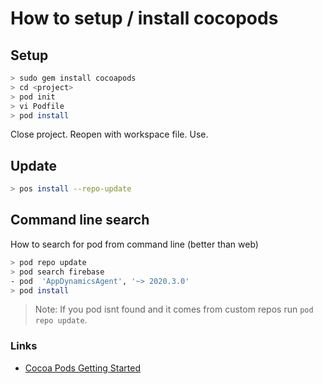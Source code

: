 # How to setup / install cocopods

## Setup

```bash
> sudo gem install cocoapods
> cd <project>
> pod init
> vi Podfile
> pod install

```
Close project.
Reopen with workspace file.
Use.

## Update

```bash
> pos install --repo-update
```

## Command line search

How to search for pod from command line (better than web)

```bash
> pod repo update
> pod search firebase
- pod  'AppDynamicsAgent', '~> 2020.3.0'
> pod install
```

   > Note: If you pod isnt found and it comes from custom repos run `pod repo update`.

### Links

- [Cocoa Pods Getting Started](https://guides.cocoapods.org/using/getting-started.html#getting-started)
